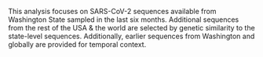 This analysis focuses on SARS-CoV-2 sequences available from Washington State sampled in the last six months. Additional sequences from the rest of the USA & the world are selected by genetic similarity to the state-level sequences. Additionally, earlier sequences from Washington and globally are provided for temporal context.
